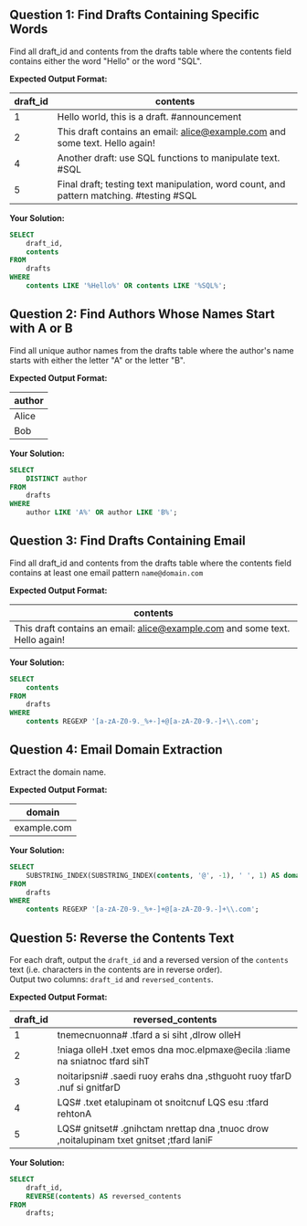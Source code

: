 ## Question 1: Find Drafts Containing Specific Words

Find all draft_id and contents from the drafts table where the contents field contains 
either the word "Hello" or the word "SQL".

**Expected Output Format:**

| draft_id | contents                                                                                |
| -------- | --------------------------------------------------------------------------------------- |
| 1        | Hello world, this is a draft. #announcement                                             |
| 2        | This draft contains an email: alice@example.com and some text. Hello again!             |
| 4        | Another draft: use SQL functions to manipulate text. #SQL                               |
| 5        | Final draft; testing text manipulation, word count, and pattern matching. #testing #SQL |


**Your Solution:**
```sql
SELECT
	draft_id,
    contents
FROM
	drafts
WHERE
	contents LIKE '%Hello%' OR contents LIKE '%SQL%';
```

## Question 2: Find Authors Whose Names Start with A or B

Find all unique author names from the drafts table where the author's name 
starts with either the letter "A" or the letter "B".

**Expected Output Format:**

| author |
| ------ |
| Alice  |
| Bob    |

**Your Solution:**
```sql
SELECT
	DISTINCT author
FROM
	drafts
WHERE
	author LIKE 'A%' OR author LIKE 'B%';
```


## Question 3: Find Drafts Containing Email

Find all draft_id and contents from the drafts table where the contents field 
contains at least one email pattern `name@domain.com`

**Expected Output Format:**

| contents                                                                    |
| --------------------------------------------------------------------------- |
| This draft contains an email: alice@example.com and some text. Hello again! |

**Your Solution:**
```sql
SELECT
	contents
FROM
	drafts
WHERE
	contents REGEXP '[a-zA-Z0-9._%+-]+@[a-zA-Z0-9.-]+\\.com';
```


## Question 4: Email Domain Extraction
Extract the domain name. 

**Expected Output Format:**

| domain         | 
| -------------- |
| example.com    |

**Your Solution:**
```sql
SELECT
	SUBSTRING_INDEX(SUBSTRING_INDEX(contents, '@', -1), ' ', 1) AS domain
FROM
	drafts
WHERE
	contents REGEXP '[a-zA-Z0-9._%+-]+@[a-zA-Z0-9.-]+\\.com';
```


## Question 5: Reverse the Contents Text
For each draft, output the `draft_id` and a reversed version of the `contents` text (i.e. characters in the contents are in reverse order).  
Output two columns: `draft_id` and `reversed_contents`.

**Expected Output Format:**

| draft_id | reversed_contents                                                                       |
| -------- | --------------------------------------------------------------------------------------- |
| 1        | tnemecnuonna# .tfard a si siht ,dlrow olleH                                             |
| 2        | !niaga olleH .txet emos dna moc.elpmaxe@ecila :liame na sniatnoc tfard sihT             |
| 3        | noitaripsni# .saedi ruoy erahs dna ,sthguoht ruoy tfarD .nuf si gnitfarD                |
| 4        | LQS# .txet etalupinam ot snoitcnuf LQS esu :tfard rehtonA                               |
| 5        | LQS# gnitset# .gnihctam nrettap dna ,tnuoc drow ,noitalupinam txet gnitset ;tfard laniF |

**Your Solution:**
```sql
SELECT
	draft_id,
	REVERSE(contents) AS reversed_contents
FROM
	drafts;
```
